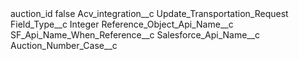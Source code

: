 <?xml version="1.0" encoding="UTF-8"?>
<CustomMetadata xmlns="http://soap.sforce.com/2006/04/metadata" xmlns:xsi="http://www.w3.org/2001/XMLSchema-instance" xmlns:xsd="http://www.w3.org/2001/XMLSchema">
    <label>auction_id</label>
    <protected>false</protected>
    <values>
        <field>Acv_integration__c</field>
        <value xsi:type="xsd:string">Update_Transportation_Request</value>
    </values>
    <values>
        <field>Field_Type__c</field>
        <value xsi:type="xsd:string">Integer</value>
    </values>
    <values>
        <field>Reference_Object_Api_Name__c</field>
        <value xsi:nil="true"/>
    </values>
    <values>
        <field>SF_Api_Name_When_Reference__c</field>
        <value xsi:nil="true"/>
    </values>
    <values>
        <field>Salesforce_Api_Name__c</field>
        <value xsi:type="xsd:string">Auction_Number_Case__c</value>
    </values>
</CustomMetadata>
